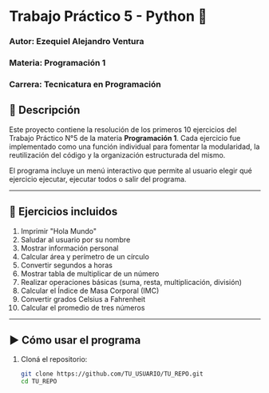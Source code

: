 # Trabajo Práctico 5 - Python 🐍

### Autor: Ezequiel Alejandro Ventura  
### Materia: Programación 1  
### Carrera: Tecnicatura en Programación

## 📌 Descripción

Este proyecto contiene la resolución de los primeros 10 ejercicios del Trabajo Práctico N°5 de la materia **Programación 1**. Cada ejercicio fue implementado como una función individual para fomentar la modularidad, la reutilización del código y la organización estructurada del mismo.

El programa incluye un menú interactivo que permite al usuario elegir qué ejercicio ejecutar, ejecutar todos o salir del programa.

---

## 🧠 Ejercicios incluidos

1. Imprimir "Hola Mundo"
2. Saludar al usuario por su nombre
3. Mostrar información personal
4. Calcular área y perímetro de un círculo
5. Convertir segundos a horas
6. Mostrar tabla de multiplicar de un número
7. Realizar operaciones básicas (suma, resta, multiplicación, división)
8. Calcular el Índice de Masa Corporal (IMC)
9. Convertir grados Celsius a Fahrenheit
10. Calcular el promedio de tres números

---

## ▶️ Cómo usar el programa

1. Cloná el repositorio:
   ```bash
   git clone https://github.com/TU_USUARIO/TU_REPO.git
   cd TU_REPO
